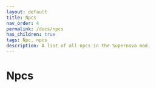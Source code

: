 ```yaml
---
layout: default
title: Npcs
nav_order: 4
permalink: /docs/npcs
has_children: true
tags: Npc, npcs
description: A list of all npcs in the Supernova mod.
---
```


# Npcs